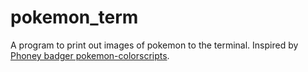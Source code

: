 # pokemon_term
A program to print out images of pokemon to the terminal. Inspired by [Phoney badger pokemon-colorscripts](https://gitlab.com/phoneybadger/pokemon-colorscripts).
